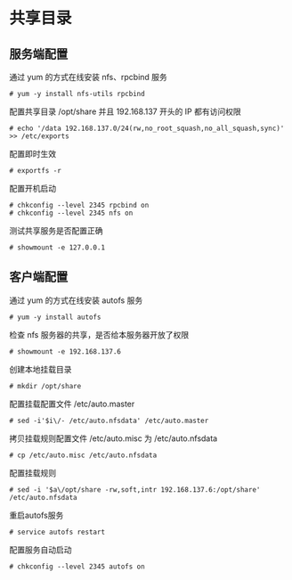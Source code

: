 # 共享目录

## 服务端配置

通过 yum 的方式在线安装 nfs、rpcbind 服务
```shell
# yum -y install nfs-utils rpcbind
```

配置共享目录 /opt/share 并且 192.168.137 开头的 IP 都有访问权限
```shell
# echo '/data 192.168.137.0/24(rw,no_root_squash,no_all_squash,sync)' >> /etc/exports
```

配置即时生效
```shell
# exportfs -r
```

配置开机启动
```shell
# chkconfig --level 2345 rpcbind on
# chkconfig --level 2345 nfs on
```

测试共享服务是否配置正确
```shell
# showmount -e 127.0.0.1
```

## 客户端配置

通过 yum 的方式在线安装 autofs 服务
```shell
# yum -y install autofs
```

检查 nfs 服务器的共享，是否给本服务器开放了权限
```shell
# showmount -e 192.168.137.6
```

创建本地挂载目录
```shell
# mkdir /opt/share
```

配置挂载配置文件 /etc/auto.master
```shell
# sed -i'$i\/- /etc/auto.nfsdata' /etc/auto.master
```

拷贝挂载规则配置文件 /etc/auto.misc 为 /etc/auto.nfsdata
```shell
# cp /etc/auto.misc /etc/auto.nfsdata
```

配置挂载规则
```shell
# sed -i '$a\/opt/share -rw,soft,intr 192.168.137.6:/opt/share' /etc/auto.nfsdata
```

重启autofs服务
```shell
# service autofs restart
```

配置服务自动启动
```shell
# chkconfig --level 2345 autofs on
```
